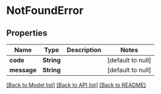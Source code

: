 # NotFoundError
## Properties

| Name | Type | Description | Notes |
|------------ | ------------- | ------------- | -------------|
| **code** | **String** |  | [default to null] |
| **message** | **String** |  | [default to null] |

[[Back to Model list]](../README.md#documentation-for-models) [[Back to API list]](../README.md#documentation-for-api-endpoints) [[Back to README]](../README.md)

